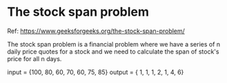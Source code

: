 # The stock span problem

Ref: https://www.geeksforgeeks.org/the-stock-span-problem/

The stock span problem is a financial problem where we have a series of n daily price quotes for a stock and we need to calculate the span of stock's price for all n days.


input  = {100, 80, 60, 70, 60, 75, 85}
output = {  1,  1,  1,  2,  1,  4,  6}
